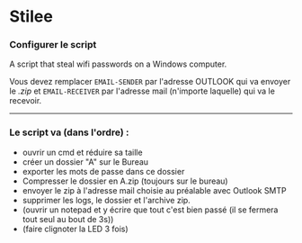 # Stilee

### Configurer le script

A script that steal wifi passwords on a Windows computer.

Vous devez remplacer `EMAIL-SENDER` par l'adresse OUTLOOK qui va envoyer le *.zip* et `EMAIL-RECEIVER` par l'adresse mail (n'importe laquelle) qui va le recevoir.

---
### Le script va (dans l'ordre) :

- ouvrir un cmd et réduire sa taille
- créer un dossier "A" sur le Bureau
- exporter les mots de passe dans ce dossier
- Compresser le dossier en A.zip (toujours sur le bureau) 
- envoyer le zip à l'adresse mail choisie au préalable avec Outlook SMTP
- supprimer les logs, le dossier et l'archive zip.
- (ouvrir un notepad et y écrire que tout c'est bien passé (il se fermera tout seul au bout de 3s))
- (faire clignoter la LED 3 fois)
